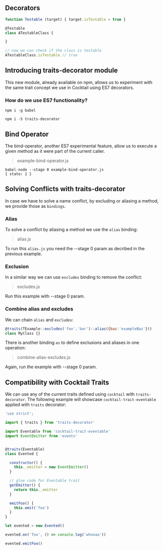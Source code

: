 ## Decorators

```js
function Testable (target) { target.isTestable = true }

@Testable
class ATestableClass {

}

// now we can check if the class is testable
ATestableClass.isTestable // true
```

## Introducing traits-decorator module

This new module, already available on npm, allows us to experiment with the same trait concept we use in Cocktail using ES7 decorators.

### How do we use ES7 functionality?

```
npm i -g babel

npm i -S traits-decorator
```

## Bind Operator

The bind-operator, another ES7 experimental feature, allow us to execute a given method as it were part of the current caller.

> example-bind-operator.js

```
babel-node --stage 0 example-bind-operator.js
{ state: 1 }
```

## Solving Conflicts with traits-decorator

In case we have to solve a name conflict, by excluding or aliasing a method, we provide those as `bindings`.

### Alias

To solve a conflict by aliasing a method we use the `alias` binding:

> alias.js

To run this `alias.js` you need the --stage 0 param as decribed in the previous example.

### Exclusion

In a similar way we can use `excludes` binding to remove the conflict:

> excludes.js

Run this example with --stage 0 param.

### Combine alias and excludes

We can chain `alias` and `excludes`:

```js
@traits(TExample::excludes('foo','bar')::alias({baz:'exampleBaz'}))
class MyClass {}
```

There is another binding `as` to define exclusions and aliases in one operation:

> combine-alias-excludes.js

Again, run the example with --stage 0 param.

## Compatibility with Cocktail Traits

We can use any of the current traits defined using `cocktail` with `traits-decorator`. The following example will showcase `cocktail-trait-eventable` applied with `traits` decorator:

```js
'use strict';

import { traits } from 'traits-decorator'

import Eventable from 'cocktail-trait-eventable'
import EventEmitter from 'events'


@traits(Eventable)
class Evented {

  constructor() {
    this._emitter = new EventEmitter()
  }

  // glue code for Eventable trait
  getEmitter() {
    return this._emitter
  }

  emitFoo() {
    this.emit('foo')
  }
}

let evented = new Evented()

evented.on('foo', () => console.log('whooaa'))

evented.emitFoo()
```

